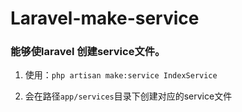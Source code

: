 # Laravel-make-service


### 能够使laravel 创建service文件。


1. 使用：`php artisan make:service IndexService`

2. 会在路径`app/services`目录下创建对应的service文件

